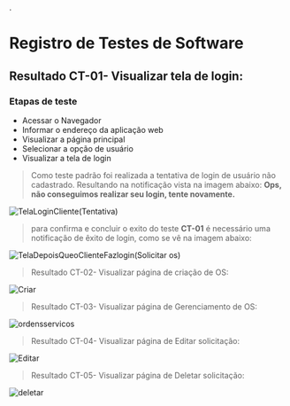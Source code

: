 


.
# Registro de Testes de Software

## Resultado CT-01- Visualizar tela de login:

### Etapas de teste

- Acessar o Navegador
-	Informar o endereço da aplicação web
-	Visualizar a página principal
-	Selecionar a opção de usuário
-	Visualizar a tela de login

> Como teste padrão foi realizada a tentativa de login de usuário não cadastrado. Resultando na notificação vista na imagem abaixo: **Ops, não conseguimos realizar seu login, tente novamente.**

![TelaLoginCliente(Tentativa)](https://user-images.githubusercontent.com/36858665/198897970-b90cf5b6-c9d2-45e7-97c5-5cf9330c0e86.png)

> para confirma e concluir o exito do teste **CT-01** é necessário uma notificação de êxito de login, como se vê na imagem abaixo:


![TelaDepoisQueoClienteFazlogin(Solicitar os)](https://user-images.githubusercontent.com/36858665/198898261-248cd431-14d5-4deb-bf03-0154b62b00f5.png)


>Resultado CT-02- Visualizar página de criação de OS:


![Criar](https://user-images.githubusercontent.com/36858665/198399207-81b90223-b007-4200-9d1e-fb64eb45e251.png)

>Resultado CT-03- Visualizar página de Gerenciamento de OS:


![ordensservicos](https://user-images.githubusercontent.com/36858665/198399229-6b27e2ea-b596-4085-9d44-cd30ccc1ebcb.png)

>Resultado CT-04- Visualizar página de Editar solicitação:

![Editar](https://user-images.githubusercontent.com/36858665/198399296-307f0fa6-8d9b-4b41-a8d2-888abc7980cb.png)

>Resultado CT-05- Visualizar página de Deletar solicitação:

![deletar](https://user-images.githubusercontent.com/36858665/198399340-79344eb3-42e7-4f3b-9de1-e283e686c859.png)


